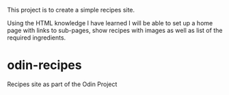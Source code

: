 This project is to create a simple recipes site.

Using the HTML knowledge I have learned I will be able to set up
a home page with links to sub-pages, show recipes with images as well
as list of the required ingredients.

# odin-recipes
Recipes site as part of the Odin Project
